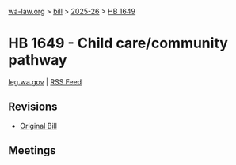 [wa-law.org](/) > [bill](/bill/) > [2025-26](/bill/2025-26/) > [HB 1649](/bill/2025-26/hb/1649/)

# HB 1649 - Child care/community pathway
[leg.wa.gov](https://app.leg.wa.gov/billsummary?BillNumber=1649&Year=2025&Initiative=false) | [RSS Feed](./rss.xml)

## Revisions
* [Original Bill](1/)

## Meetings